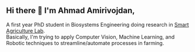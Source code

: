 ## Hi there 👋 I'm Ahmad Amirivojdan,

A first year PhD student in Biosystems Engineering doing research in [Smart Agriculture Lab](https://www.ut-smartagriculture.com/).
<br>
Basically, I'm trying to apply Computer Vision, Machine Learning, and Robotic techniques to streamline/automate processes in farming. 
